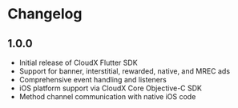 # Changelog

## 1.0.0

* Initial release of CloudX Flutter SDK
* Support for banner, interstitial, rewarded, native, and MREC ads
* Comprehensive event handling and listeners
* iOS platform support via CloudX Core Objective-C SDK
* Method channel communication with native iOS code 